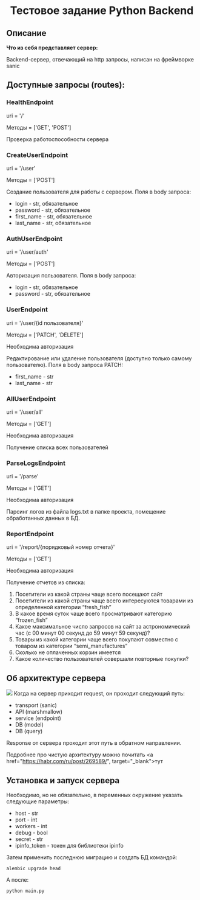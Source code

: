 <h1 align="center">Тестовое задание Python Backend</h1>

## Описание

**Что из себя представляет сервер:**

Backend-сервер, отвечающий на http запросы, написан на фреймворке sanic
## Доступные запросы (routes):

<h3>HealthEndpoint</h3>
uri = '/' 

Методы = ['GET', 'POST']

Проверка работоспособности сервера

<h3>CreateUserEndpoint</h3>
uri = '/user' 

Методы = ['POST']

Создание пользователя для работы с сервером. Поля в body запроса:

<ul>
<li>login - str, обязательное</li>
<li>password - str, обязательное</li>
<li>first_name - str, обязательное</li>
<li>last_name - str, обязательное</li>
</ul>

<h3>AuthUserEndpoint</h3>
uri = '/user/auth' 

Методы = ['POST']

Авторизация пользователя. Поля в body запроса:

<ul>
<li>login - str, обязательное</li>
<li>password - str, обязательное</li>
</ul>

<h3>UserEndpoint</h3>
uri = '/user/{id пользователя}' 

Методы = ['PATCH', 'DELETE']

Необходима авторизация

Редактирование или удаление пользователя (доступно только самому пользователю). Поля в body запроса PATCH:

<ul>
<li>first_name - str</li>
<li>last_name - str</li>
</ul>

<h3>AllUserEndpoint</h3>
uri = '/user/all' 

Методы = ['GET']

Необходима авторизация

Получение списка всех пользователей

<h3>ParseLogsEndpoint</h3>

uri = '/parse' 

Методы = ['GET']

Необходима авторизация

Парсинг логов из файла logs.txt в папке проекта, помещение обработанных данных в БД.

<h3>ReportEndpoint</h3>
uri = '/report/{порядковый номер отчета}' 

Методы = ['GET']

Необходима авторизация

Получение отчетов из списка:
<ol>
<li>Посетители из какой страны чаще всего посещают сайт</li>
<li>Посетители из какой страны чаще всего интересуются товарами из определенной категории “fresh_fish”</li>
<li>В какое время суток чаще всего просматривают категорию “frozen_fish”
</li>
<li>Какое максимальное число запросов на сайт за астрономический час (c 00 минут 00 секунд до 59 минут 59 секунд)?
</li>
<li>Товары из какой категории чаще всего покупают совместно с товаром из категории “semi_manufactures”
</li>
<li>Сколько не оплаченных корзин имеется
</li>
<li>Какое количество пользователей совершали повторные покупки?
</li>
</ol>

## Об архитектуре сервера
<img src="https://habrastorage.org/r/w1560/files/23a/0de/4d9/23a0de4d93d747c89f1e216077c2d604.jpg">
Когда на сервер приходит request, он проходит следующий путь:
<ul>
<li>transport (sanic)</li>
<li>API (marshmallow)</li>
<li>service (endpoint)</li>
<li>DB (model)</li>
<li>DB (query)</li>
</ul>

Response от сервера проходит этот путь в обратном направлении.

Подробнее про чистую архитектуру можно почитать <a href="https://habr.com/ru/post/269589/", target="_blank">тут</a>

## Установка и запуск сервера

Необходимо, но не обязательно, в переменных окружение указать следующие параметры:
<ul>
<li>host - str</li>
<li>port - int</li>
<li>workers - int</li>
<li>debug - bool</li>
<li>secret - str</li>
<li>ipinfo_token - токен для библиотеки ipinfo</li>
</ul>

Затем применить последнюю миграцию и создать БД командой:
```
alembic upgrade head
```
А после:
```
python main.py
```
